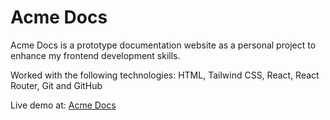 # Acme Docs

Acme Docs is a prototype documentation website as a personal project to enhance my frontend development skills.

Worked with the following technologies: HTML, Tailwind CSS, React, React Router, Git and GitHub

Live demo at: [Acme Docs](bit.ly/AcmeDocs)
